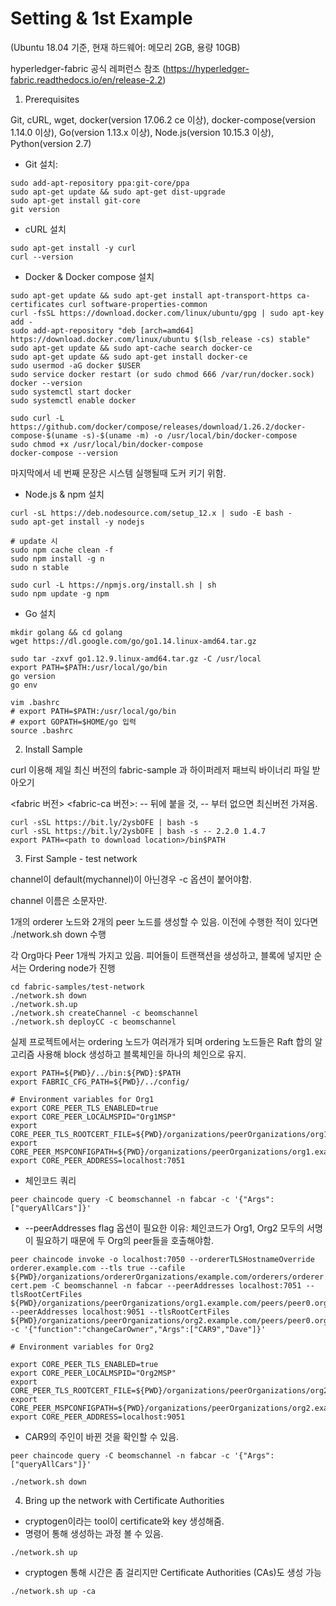 # Setting & 1st Example

(Ubuntu 18.04 기준, 현재 하드웨어: 메모리 2GB, 용량 10GB)

hyperledger-fabric 공식 레퍼런스 참조 (https://hyperledger-fabric.readthedocs.io/en/release-2.2)

1. Prerequisites

Git, cURL, wget, docker(version 17.06.2 ce 이상), docker-compose(version 1.14.0 이상), Go(version 1.13.x 이상), Node.js(version 10.15.3 이상), Python(version 2.7)

- Git 설치:
```shell script
sudo add-apt-repository ppa:git-core/ppa
sudo apt-get update && sudo apt-get dist-upgrade
sudo apt-get install git-core
git version
```
- cURL 설치
```shell script
sudo apt-get install -y curl
curl --version
```

- Docker & Docker compose 설치
```shell script
sudo apt-get update && sudo apt-get install apt-transport-https ca-certificates curl software-properties-common
curl -fsSL https://download.docker.com/linux/ubuntu/gpg | sudo apt-key add -
sudo add-apt-repository "deb [arch=amd64] https://download.docker.com/linux/ubuntu $(lsb_release -cs) stable"
sudo apt-get update && sudo apt-cache search docker-ce
sudo apt-get update && sudo apt-get install docker-ce
sudo usermod -aG docker $USER
sudo service docker restart (or sudo chmod 666 /var/run/docker.sock)
docker --version
sudo systemctl start docker
sudo systemctl enable docker

sudo curl -L https://github.com/docker/compose/releases/download/1.26.2/docker-compose-$(uname -s)-$(uname -m) -o /usr/local/bin/docker-compose
sudo chmod +x /usr/local/bin/docker-compose
docker-compose --version
```
마지막에서 네 번째 문장은 시스템 실행될때 도커 키기 위함.

- Node.js & npm 설치
```shell script
curl -sL https://deb.nodesource.com/setup_12.x | sudo -E bash -
sudo apt-get install -y nodejs

# update 시
sudo npm cache clean -f 
sudo npm install -g n 
sudo n stable

sudo curl -L https://npmjs.org/install.sh | sh
sudo npm update -g npm
```

- Go 설치
```shell script
mkdir golang && cd golang
wget https://dl.google.com/go/go1.14.linux-amd64.tar.gz

sudo tar -zxvf go1.12.9.linux-amd64.tar.gz -C /usr/local
export PATH=$PATH:/usr/local/go/bin
go version
go env

vim .bashrc
# export PATH=$PATH:/usr/local/go/bin
# export GOPATH=$HOME/go 입력
source .bashrc
```

2. Install Sample

curl 이용해 제일 최신 버전의 fabric-sample 과 하이퍼레저 패브릭 바이너리 파일 받아오기

<fabric 버전> <fabric-ca 버전>: -- 뒤에 붙을 것, -- 부터 없으면 최신버전 가져옴.
```shell script
curl -sSL https://bit.ly/2ysbOFE | bash -s
curl -sSL https://bit.ly/2ysbOFE | bash -s -- 2.2.0 1.4.7
export PATH=<path to download location>/bin$PATH
```

3. First Sample - test network

channel이 default(mychannel)이 아닌경우 -c 옵션이 붙어야함.

channel 이름은 소문자만.

1개의 orderer 노드와 2개의 peer 노드를 생성할 수 있음. 이전에 수행한 적이 있다면 ./network.sh down 수행

각 Org마다 Peer 1개씩 가지고 있음. 피어들이 트랜잭션을 생성하고, 블록에 넣지만 순서는 Ordering node가 진행
```shell script
cd fabric-samples/test-network
./network.sh down
./network.sh.up
./network.sh createChannel -c beomschannel
./network.sh deployCC -c beomschannel
```

실제 프로젝트에서는 ordering 노드가 여러개가 되며 ordering 노드들은 Raft 합의 알고리즘 사용해 block 생성하고 블록체인을 하나의 체인으로 유지.

```shell script
export PATH=${PWD}/../bin:${PWD}:$PATH
export FABRIC_CFG_PATH=${PWD}/../config/
```

```shell script
# Environment variables for Org1
export CORE_PEER_TLS_ENABLED=true
export CORE_PEER_LOCALMSPID="Org1MSP"
export CORE_PEER_TLS_ROOTCERT_FILE=${PWD}/organizations/peerOrganizations/org1.example.com/peers/peer0.org1.example.com/tls/ca.crt
export CORE_PEER_MSPCONFIGPATH=${PWD}/organizations/peerOrganizations/org1.example.com/users/Admin@org1.example.com/msp
export CORE_PEER_ADDRESS=localhost:7051
```

- 체인코드 쿼리
```shell script
peer chaincode query -C beomschannel -n fabcar -c '{"Args":["queryAllCars"]}'
```
- --peerAddresses flag 옵션이 필요한 이유: 체인코드가 Org1, Org2 모두의 서명이 필요하기 때문에 두 Org의 peer들을 호출해야함.
```shell script
peer chaincode invoke -o localhost:7050 --ordererTLSHostnameOverride orderer.example.com --tls true --cafile ${PWD}/organizations/ordererOrganizations/example.com/orderers/orderer.example.com/msp/tlscacerts/tlsca.example.com-cert.pem -C beomschannel -n fabcar --peerAddresses localhost:7051 --tlsRootCertFiles ${PWD}/organizations/peerOrganizations/org1.example.com/peers/peer0.org1.example.com/tls/ca.crt --peerAddresses localhost:9051 --tlsRootCertFiles ${PWD}/organizations/peerOrganizations/org2.example.com/peers/peer0.org2.example.com/tls/ca.crt -c '{"function":"changeCarOwner","Args":["CAR9","Dave"]}'
```

```shell script
# Environment variables for Org2

export CORE_PEER_TLS_ENABLED=true
export CORE_PEER_LOCALMSPID="Org2MSP"
export CORE_PEER_TLS_ROOTCERT_FILE=${PWD}/organizations/peerOrganizations/org2.example.com/peers/peer0.org2.example.com/tls/ca.crt
export CORE_PEER_MSPCONFIGPATH=${PWD}/organizations/peerOrganizations/org2.example.com/users/Admin@org2.example.com/msp
export CORE_PEER_ADDRESS=localhost:9051
```

- CAR9의 주인이 바뀐 것을 확인할 수 있음.
```shell script
peer chaincode query -C beomschannel -n fabcar -c '{"Args":["queryAllCars"]}'
```

```shell script
./network.sh down
```

4. Bring up the network with Certificate Authorities
- cryptogen이라는 tool이 certificate와 key 생성해줌.
- 명령어 통해 생성하는 과정 볼 수 있음.
```shell script
./network.sh up
```

- cryptogen 통해 시간은 좀 걸리지만 Certificate Authorities (CAs)도 생성 가능
```shell script
./network.sh up -ca
```